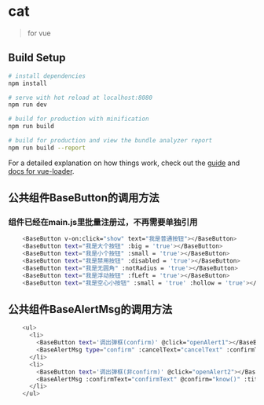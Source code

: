 # cat

> for vue

## Build Setup

``` bash
# install dependencies
npm install

# serve with hot reload at localhost:8080
npm run dev

# build for production with minification
npm run build

# build for production and view the bundle analyzer report
npm run build --report
```

For a detailed explanation on how things work, check out the [guide](http://vuejs-templates.github.io/webpack/) and [docs for vue-loader](http://vuejs.github.io/vue-loader).

## 公共组件BaseButton的调用方法
### 组件已经在main.js里批量注册过，不再需要单独引用
``` bash
    <BaseButton v-on:click="show" text="我是普通按钮"></BaseButton>
    <BaseButton text="我是大个按钮" :big = 'true'></BaseButton>
    <BaseButton text="我是小个按钮" :small = 'true'></BaseButton>
    <BaseButton text="我是禁用按钮" :disabled = 'true'></BaseButton>
    <BaseButton text="我是无圆角" :notRadius = 'true'></BaseButton>
    <BaseButton text="我是浮动按钮" :fLeft = 'true'></BaseButton>
    <BaseButton text="我是空心小按钮" :small = 'true' :hollow = 'true'></BaseButton>

```
## 公共组件BaseAlertMsg的调用方法
``` bash
    <ul>
      <li>
        <BaseButton text='调出弹框(confirm)' @click="openAlert1"></BaseButton>
        <BaseAlertMsg type="confirm" :cancelText="cancelText" :confirmText="confirmText" @confirm="clickConfirm()" v-on:cancel="clickCancel()" :title="title" :content="content" v-model="showAlert1"></BaseAlertMsg>
      </li>
      <li>
        <BaseButton text='调出弹框(非confirm)' @click="openAlert2"></BaseButton>
        <BaseAlertMsg :confirmText="confirmText" @confirm="know()" :title="title" :content="content" v-model="showAlert2"></BaseAlertMsg>
      </li>
    </ul>
```
